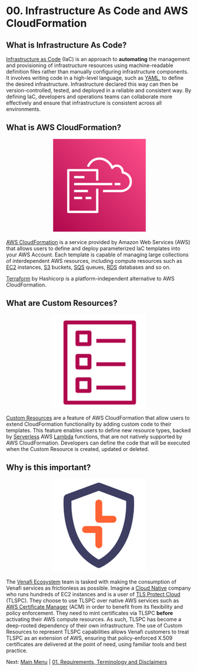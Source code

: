 # 00. Infrastructure As Code and AWS CloudFormation

## What is Infrastructure As Code?

[Infrastructure as Code](https://en.wikipedia.org/wiki/Infrastructure_as_code) (IaC) is an approach to **automating** the management and provisioning of infrastructure resources using machine-readable definition files rather than manually configuring infrastructure components.
It involves writing code in a high-level language, such as [YAML](https://en.wikipedia.org/wiki/YAML), to define the desired infrastructure.
Infrastructure declared this way can then be version-controlled, tested, and deployed in a reliable and consistent way.
By defining IaC, developers and operations teams can collaborate more effectively and ensure that infrastructure is consistent across all environments.

## What is AWS CloudFormation?

<p align="center">
  <img src="../images/cfn.png" height="256" width="256" />
</p>

[AWS CloudFormation](https://aws.amazon.com/cloudformation/) is a service provided by Amazon Web Services (AWS) that allows users to define and deploy parameterized IaC templates into your AWS Account.
Each template is capable of managing large collections of interdependent AWS resources, including compute resources such as [EC2](https://aws.amazon.com/ec2) instances, [S3](https://aws.amazon.com/s3) buckets, [SQS](https://aws.amazon.com/sqs) queues, [RDS](https://aws.amazon.com/rds) databases and so on.

[Terraform](https://www.terraform.io/) by Hashicorp is a platform-independent alternative to AWS CloudFormation.

## What are Custom Resources?

<p align="center">
  <img src="../images/iac.png" height="256" width="256" />
</p>

[Custom Resources](https://docs.aws.amazon.com/AWSCloudFormation/latest/UserGuide/template-custom-resources.html) are a feature of AWS CloudFormation that allow users to extend CloudFormation functionality by adding custom code to their templates.
This feature enables users to define new resource types, backed by [Serverless](https://aws.amazon.com/serverless) AWS [Lambda](https://aws.amazon.com/lambda) functions, that are not natively supported by AWS CloudFormation.
Developers can define the code that will be executed when the Custom Resource is created, updated or deleted.

## Why is this important?

<p align="center">
  <img src="../images/tlspc.png" height="256" width="256" />
</p>

The [Venafi Ecosystem](https://marketplace.venafi.com/) team is tasked with making the consumption of Venafi services as frictionless as possible.
Imagine a [Cloud Native](https://en.wikipedia.org/wiki/Cloud-native_computing) company who runs hundreds of EC2 instances and is a user of [TLS Protect Cloud](https://venafi.com/tls-protect/) (TLSPC).
They choose to use TLSPC over native AWS services such as [AWS Certificate Manager](https://aws.amazon.com/certificate-manager/) (ACM) in order to benefit from its flexibility and policy enforcement.
They need to mint certificates via TLSPC **before** activating their AWS compute resources.
As such, TLSPC has become a deep-rooted dependency of their own infrastructure.
The use of Custom Resources to represent TLSPC capabilities allows Venafi customers to treat TLSPC as an extension of AWS, ensuring that policy-enforced X.509 certificates are delivered at the point of need, using familiar tools and best practice.

Next: [Main Menu](../README.md) | [01. Requirements, Terminology and Disclaimers](../01-requirements-terminology-and-disclaimers/README.md)
